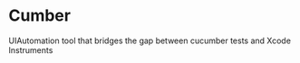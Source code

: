 Cumber
============

UIAutomation tool that bridges the gap between cucumber tests and Xcode Instruments
